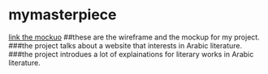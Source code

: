 # mymasterpiece
[link the mockuo](https://www.figma.com/design/yGfnvWHLs1mPbRLpvLSPPg/Untitled?node-id=0-1&p=f&t=pcTurQyw0WnVrtMX-0)
##these are the wireframe and the mockup for my project.
###the project talks about a website that interests in Arabic literature.
###the project introdues a lot of explainations for literary works in Arabic literature.
